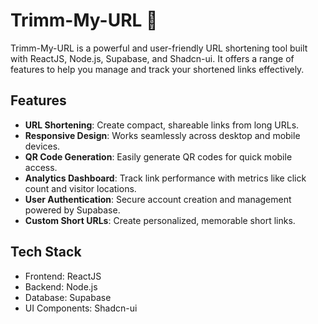 
# Trimm-My-URL 🔗

Trimm-My-URL is a powerful and user-friendly URL shortening tool built with ReactJS, Node.js, Supabase, and Shadcn-ui. It offers a range of features to help you manage and track your shortened links effectively.

## Features

- **URL Shortening**: Create compact, shareable links from long URLs.
- **Responsive Design**: Works seamlessly across desktop and mobile devices.
- **QR Code Generation**: Easily generate QR codes for quick mobile access.
- **Analytics Dashboard**: Track link performance with metrics like click count and visitor locations.
- **User Authentication**: Secure account creation and management powered by Supabase.
- **Custom Short URLs**: Create personalized, memorable short links.

## Tech Stack

- Frontend: ReactJS
- Backend: Node.js
- Database: Supabase
- UI Components: Shadcn-ui